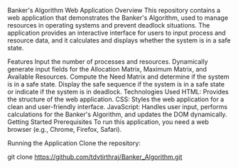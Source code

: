 Banker's Algorithm Web Application
Overview
This repository contains a web application that demonstrates the Banker's Algorithm, used to manage resources in operating systems and prevent deadlock situations. The application provides an interactive interface for users to input process and resource data, and it calculates and displays whether the system is in a safe state.

Features
Input the number of processes and resources.
Dynamically generate input fields for the Allocation Matrix, Maximum Matrix, and Available Resources.
Compute the Need Matrix and determine if the system is in a safe state.
Display the safe sequence if the system is in a safe state or indicate if the system is in deadlock.
Technologies Used
HTML: Provides the structure of the web application.
CSS: Styles the web application for a clean and user-friendly interface.
JavaScript: Handles user input, performs calculations for the Banker's Algorithm, and updates the DOM dynamically.
Getting Started
Prerequisites
To run this application, you need a web browser (e.g., Chrome, Firefox, Safari).

Running the Application
Clone the repository:

git clone https://github.com/tdvtirthraj/Banker_Algorithm.git
